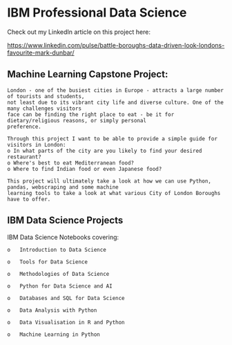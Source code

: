 # IBM Professional Data Science

Check out my LinkedIn article on this project here:

https://www.linkedin.com/pulse/battle-boroughs-data-driven-look-londons-favourite-mark-dunbar/

## Machine Learning Capstone Project:
    London - one of the busiest cities in Europe - attracts a large number of tourists and students, 
    not least due to its vibrant city life and diverse culture. One of the many challenges visitors 
    face can be finding the right place to eat - be it for dietary/religious reasons, or simply personal 
    preference.

    Through this project I want to be able to provide a simple guide for visitors in London: 
    o In what parts of the city are you likely to find your desired restaurant? 
    o Where's best to eat Mediterranean food? 
    o Where to find Indian food or even Japanese food? 

    This project will ultimately take a look at how we can use Python, pandas, webscraping and some machine 
    learning tools to take a look at what various City of London Boroughs have to offer.

## IBM Data Science Projects
IBM Data Science Notebooks covering:

    o	Introduction to Data Science

    o	Tools for Data Science

    o	Methodologies of Data Science

    o	Python for Data Science and AI

    o	Databases and SQL for Data Science

    o	Data Analysis with Python

    o	Data Visualisation in R and Python

    o	Machine Learning in Python

